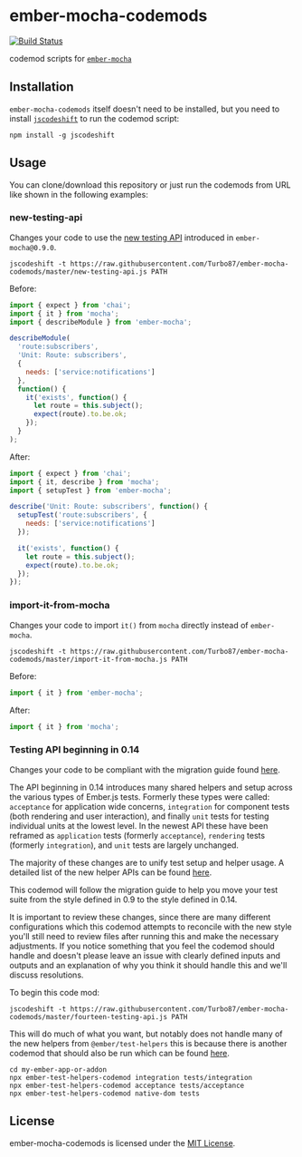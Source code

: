 
ember-mocha-codemods
==============================================================================

[![Build Status](https://travis-ci.org/Turbo87/ember-mocha-codemods.svg?branch=master)](https://travis-ci.org/Turbo87/ember-mocha-codemods)

codemod scripts for [`ember-mocha`](https://github.com/emberjs/ember-mocha/)


Installation
------------------------------------------------------------------------------

`ember-mocha-codemods` itself doesn't need to be installed, but you need to
install [`jscodeshift`](https://github.com/facebook/jscodeshift) to run the
codemod script:

```
npm install -g jscodeshift
```


Usage
------------------------------------------------------------------------------

You can clone/download this repository or just run the codemods from URL like
shown in the following examples:

### new-testing-api

Changes your code to use the [new testing API](https://github.com/emberjs/ember-mocha/pull/84)
introduced in `ember-mocha@0.9.0`.

```
jscodeshift -t https://raw.githubusercontent.com/Turbo87/ember-mocha-codemods/master/new-testing-api.js PATH
```

Before:

```js
import { expect } from 'chai';
import { it } from 'mocha';
import { describeModule } from 'ember-mocha';

describeModule(
  'route:subscribers',
  'Unit: Route: subscribers',
  {
    needs: ['service:notifications']
  },
  function() {
    it('exists', function() {
      let route = this.subject();
      expect(route).to.be.ok;
    });
  }
);
```

After:

```js
import { expect } from 'chai';
import { it, describe } from 'mocha';
import { setupTest } from 'ember-mocha';

describe('Unit: Route: subscribers', function() {
  setupTest('route:subscribers', {
    needs: ['service:notifications']
  });

  it('exists', function() {
    let route = this.subject();
    expect(route).to.be.ok;
  });
});
```

### import-it-from-mocha

Changes your code to import `it()` from `mocha` directly instead of
`ember-mocha`.

```
jscodeshift -t https://raw.githubusercontent.com/Turbo87/ember-mocha-codemods/master/import-it-from-mocha.js PATH
```

Before:

```js
import { it } from 'ember-mocha';
```

After:

```js
import { it } from 'mocha';
```

### Testing API beginning in 0.14

Changes your code to be compliant with the migration guide found [here](https://github.com/emberjs/ember-mocha/blob/master/docs/migration.md).

The API beginning in 0.14 introduces many shared helpers and setup across the various types of Ember.js tests.  Formerly these types were called: `acceptance` for application wide concerns, `integration` for component tests (both rendering and user interaction), and finally `unit` tests for testing individual units at the lowest level.  In the newest API these have been reframed as `application` tests (formerly `acceptance`), `rendering` tests (formerly `integration`), and `unit` tests are largely unchanged.

The majority of these changes are to unify test setup and helper usage.  A detailed list of the new helper APIs can be found [here](https://github.com/emberjs/ember-test-helpers/blob/master/API.md).

This codemod will follow the migration guide to help you move your test suite from the style defined in 0.9 to the style defined in 0.14.

It is important to review these changes, since there are many different configurations which this codemod attempts to reconcile with the new style you'll still need to review files after running this and make the necessary adjustments.  If you notice something that you feel the codemod should handle and doesn't please leave an issue with clearly defined inputs and outputs and an explanation of why you think it should handle this and we'll discuss resolutions.

To begin this code mod:

```
jscodeshift -t https://raw.githubusercontent.com/Turbo87/ember-mocha-codemods/master/fourteen-testing-api.js PATH
```

This will do much of what you want, but notably does not handle many of the new helpers from `@ember/test-helpers` this is because there is another codemod that should also be run which can be found [here](https://github.com/simonihmig/ember-test-helpers-codemod).

```
cd my-ember-app-or-addon
npx ember-test-helpers-codemod integration tests/integration
npx ember-test-helpers-codemod acceptance tests/acceptance
npx ember-test-helpers-codemod native-dom tests
```

License
------------------------------------------------------------------------------
ember-mocha-codemods is licensed under the [MIT License](LICENSE).
